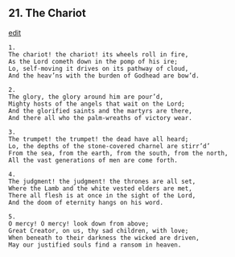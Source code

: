 
## 21.  The Chariot
[edit](https://docs.google.com/document/d/1ImkWYCKi3ntHyqQkNLxu95G3Dhaphq1G/edit?mode=html)



    1. 
    The chariot! the chariot! its wheels roll in fire, 
    As the Lord cometh down in the pomp of his ire; 
    Lo, self-moving it drives on its pathway of cloud, 
    And the heav’ns with the burden of Godhead are bow’d.

    2. 
    The glory, the glory around him are pour’d, 
    Mighty hosts of the angels that wait on the Lord; 
    And the glorified saints and the martyrs are there, 
    And there all who the palm-wreaths of victory wear.

    3. 
    The trumpet! the trumpet! the dead have all heard; 
    Lo, the depths of the stone-covered charnel are stirr’d’ 
    From the sea, from the earth, from the south, from the north, 
    All the vast generations of men are come forth.

    4. 
    The judgment! the judgment! the thrones are all set, 
    Where the Lamb and the white vested elders are met, 
    There all flesh is at once in the sight of the Lord, 
    And the doom of eternity hangs on his word.

    5. 
    O mercy! O mercy! look down from above; 
    Great Creator, on us, thy sad children, with love; 
    When beneath to their darkness the wicked are driven, 
    May our justified souls find a ransom in heaven.
